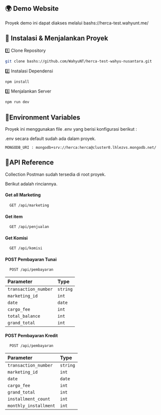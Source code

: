 
## 🌍 Demo Website
Proyek demo ini dapat diakses melalui bashs://herca-test.wahyunt.me/
## 🚀 Instalasi & Menjalankan Proyek
1️⃣ Clone Repository
```bash
git clone bashs://github.com/WahyuNT/herca-test-wahyu-nusantara.git

```
2️⃣ Instalasi Dependensi
```bash
npm install
```
3️⃣ Menjalankan Server 
```bash
npm run dev
```


## 🔑Environment Variables

Proyek ini menggunakan file .env yang berisi konfigurasi berikut :

.env secara default sudah ada dalam proyek.

`MONGODB_URI : mongodb+srv://herca:herca@cluster0.lhlezvs.mongodb.net/`



## 🔌API Reference 
Collection Postman sudah tersedia di root proyek.

Berikut adalah rinciannya.
#### Get all Marketing

```bash
  GET /api/marketing
```

#### Get item

```bash
  GET /api/penjualan
```

#### Get Komisi
```bash
  GET /api/komisi
```
#### POST Pembayaran Tunai
```bash
  POST /api/pembayaran
```
| Parameter | Type     |
| :-------- | :------- |
| `transaction_number`| `string` |
| `marketing_id`| `int` |
| `date`| `date` |
| `cargo_fee`| `int` |
| `total_balance`| `int` |
| `grand_total`| `int` |

#### POST Pembayaran Kredit
```bash
  POST /api/pembayaran
```
| Parameter | Type     |
| :-------- | :------- |
| `transaction_number`| `string` |
| `marketing_id`| `int` |
| `date`| `date` |
| `cargo_fee`| `int` |
| `grand_total`| `int` |
| `installment_count`| `int` |
| `monthly_installment`| `int` |